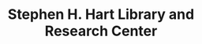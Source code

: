 ---
layout: repo
title: "Stephen H. Hart Library and Research Center"
id: 12316
permalink: repos/12316/
---